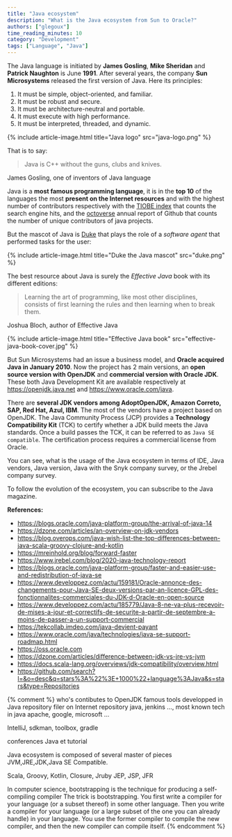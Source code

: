 ```yaml
---
title: "Java ecosystem"
description: "What is the Java ecosystem from Sun to Oracle?"
authors: ["glegoux"]
time_reading_minutes: 10
category: "Development"
tags: ["Language", "Java"]
---
```


The Java language is initiated by **James Gosling**, **Mike Sheridan** and **Patrick Naughton** is June **1991**. After several years,
the company **Sun Microsystems** released the first version of Java. Here its principles: 

1. It must be simple, object-oriented, and familiar.
2. It must be robust and secure.
3. It must be architecture-neutral and portable.
4. It must execute with high performance.
5. It must be interpreted, threaded, and dynamic.

{% include article-image.html title="Java logo" src="java-logo.png" %}

That is to say:

> Java is C++ without the guns, clubs and knives.

James Gosling, one of inventors of Java language

Java is a **most famous programming language**, it is in the **top 10** of the languages 
the most **present on the Internet resources** and with the highest number of contributors 
respectively with the [TIOBE index](https://www.tiobe.com/tiobe-index/programming-languages-definition) 
that counts the search engine hits, and the [octoverse](https://octoverse.github.com)
annual report of Github that counts the number of unique contributors of java projects.

But the mascot of Java is [Duke](https://www.oracle.com/java/duke.html) that plays the role of a *software agent* 
that performed tasks for the user:

{% include article-image.html title="Duke the Java mascot" src="duke.png" %}

The best resource about Java is surely the *Effective Java* book with its different editions:

> Learning the art of programming, like most other disciplines,  
> consists of first learning the rules and then learning when to break them.

Joshua Bloch, author of Effective Java

{% include article-image.html title="Effective Java book" src="effective-java-book-cover.jpg" %}

But Sun Microsystems had an issue a business model, and **Oracle acquired Java in January 2010**. 
Now the project has 2 main versions, an **open source version with OpenJDK** and **commercial version with Oracle JDK**.
These both Java Development Kit are available respectively at <https://openjdk.java.net> and <https://www.oracle.com/java>.

There are **several JDK vendors among AdoptOpenJDK, Amazon Correto, SAP, Red Hat, Azul, IBM**. 
The most of the vendors have a project based on OpenJDK. The Java Community Process (JCP) 
provides a **Technology Compatibility Kit** (TCK) to certify whether a JDK build meets 
the Java standards. Once a build passes the TCK, it can be referred to as `Java SE compatible`.
The certification process requires a commercial license from Oracle.

You can see, what is the usage of the Java ecosystem in terms of IDE, Java vendors, Java version, Java 
with the Snyk company survey, or the Jrebel company survey.

To follow the evolution of the ecosystem, you can subscribe to the Java magazine. 

**References:**

* <https://blogs.oracle.com/java-platform-group/the-arrival-of-java-14>
* <https://dzone.com/articles/an-overview-on-jdk-vendors>
* <https://blog.overops.com/java-wish-list-the-top-differences-between-java-scala-groovy-clojure-and-kotlin>
* <https://mreinhold.org/blog/forward-faster>
* <https://www.jrebel.com/blog/2020-java-technology-report>
* <https://blogs.oracle.com/java-platform-group/faster-and-easier-use-and-redistribution-of-java-se>
* <https://www.developpez.com/actu/159181/Oracle-annonce-des-changements-pour-Java-SE-deux-versions-par-an-licence-GPL-des-fonctionnalites-commerciales-du-JDK-d-Oracle-en-open-source>
* <https://www.developpez.com/actu/185779/Java-8-ne-va-plus-recevoir-de-mises-a-jour-et-correctifs-de-securite-a-partir-de-septembre-a-moins-de-passer-a-un-support-commercial>
* <https://tekcollab.imdeo.com/java-devient-payant>
* <https://www.oracle.com/java/technologies/java-se-support-roadmap.html>
* <https://oss.oracle.com>
* <https://dzone.com/articles/difference-between-jdk-vs-jre-vs-jvm>
* <https://docs.scala-lang.org/overviews/jdk-compatibility/overview.html>
* <https://github.com/search?l=&o=desc&q=stars%3A%22%3E+1000%22+language%3AJava&s=stars&type=Repositories>

{% comment %} 
who's contibutes to OpenJDK
famous tools developped in Java
repository filer on Internet
repository java, jenkins ..., most known tech in java 
apache, google, microsoft ...

IntelliJ, sdkman, toolbox, gradle

conferences Java et tutorial

Java ecosystem is composed of several master of pieces
JVM,JRE,JDK,Java SE Compatible.

Scala, Groovy, Kotlin, Closure, Jruby
JEP, JSP, JFR

In computer science, bootstrapping is the technique for producing a self-compiling compiler 
The trick is bootstrapping. You first write a compiler for your language (or a subset thereof) 
in some other language. Then you write a compiler for your language (or a large subset of the one you can already handle) 
in your language. You use the former compiler to compile the new compiler, and then the new compiler can compile itself.
{% endcomment %}
